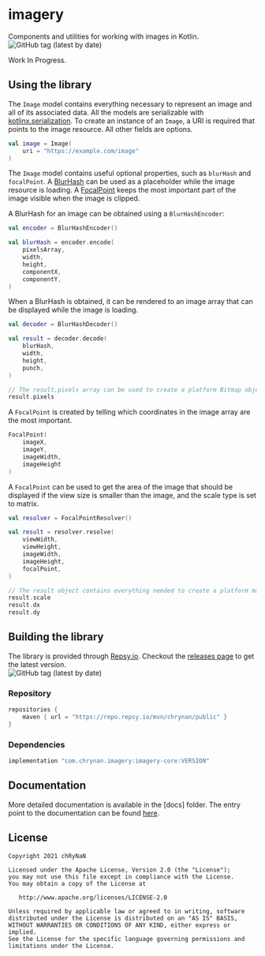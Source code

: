 # imagery

Components and utilities for working with images in Kotlin. <br/>
<img alt="GitHub tag (latest by date)" src="https://img.shields.io/github/v/tag/chRyNaN/imagery">

Work In Progress.

## Using the library

The `Image` model contains everything necessary to represent an image and all of its associated data. All the models are
serializable with [kotlinx.serialization](https://github.com/Kotlin/kotlinx.serialization). To create an instance of
an `Image`, a URI is required that points to the image resource. All other fields are options.

```kotlin
val image = Image(
    uri = "https://example.com/image"
)
```

The `Image` model contains useful optional properties, such as `blurHash` and `focalPoint`.
A [BlurHash](https://blurha.sh/) can be used as a placeholder while the image resource is loading.
A [FocalPoint](https://github.com/jonom/jquery-focuspoint) keeps the most important part of the image visible when the
image is clipped.

A BlurHash for an image can be obtained using a `BlurHashEncoder`:

```kotlin
val encoder = BlurHashEncoder()

val blurHash = encoder.encode(
    pixelsArray,
    width,
    height,
    componentX,
    componentY,
)
```

When a BlurHash is obtained, it can be rendered to an image array that can be displayed while the image is loading.

```kotlin
val decoder = BlurHashDecoder()

val result = decoder.decode(
    blurHash,
    width,
    height,
    punch,
)

// The result.pixels array can be used to create a platform Bitmap object.
result.pixels
```

A `FocalPoint` is created by telling which coordinates in the image array are the most important.

```kotlin
FocalPoint(
    imageX,
    imageY,
    imageWidth,
    imageHeight
)
```

A `FocalPoint` can be used to get the area of the image that should be displayed if the view size is smaller than the
image, and the scale type is set to matrix.

```kotlin
val resolver = FocalPointResolver()

val result = resolver.resolve(
    viewWidth,
    viewHeight,
    imageWidth,
    imageHeight,
    focalPoint,
)

// The result object contains everything needed to create a platform matrix object to scale the image appropriately.
result.scale
result.dx
result.dy
```

## Building the library

The library is provided through [Repsy.io](https://repsy.io). Checkout
the [releases page](https://github.com/chRyNaN/colors/releases) to get the latest version. <br/>
<img alt="GitHub tag (latest by date)" src="https://img.shields.io/github/v/tag/chRyNaN/imagery">

### Repository

```groovy
repositories {
    maven { url = "https://repo.repsy.io/mvn/chrynan/public" }
}
```

### Dependencies

```groovy
implementation "com.chrynan.imagery:imagery-core:VERSION"
```

## Documentation

More detailed documentation is available in the [docs] folder. The entry point to the documentation can be
found [here](docs/index.md).

## License

```
Copyright 2021 chRyNaN

Licensed under the Apache License, Version 2.0 (the "License");
you may not use this file except in compliance with the License.
You may obtain a copy of the License at

   http://www.apache.org/licenses/LICENSE-2.0

Unless required by applicable law or agreed to in writing, software
distributed under the License is distributed on an "AS IS" BASIS,
WITHOUT WARRANTIES OR CONDITIONS OF ANY KIND, either express or implied.
See the License for the specific language governing permissions and
limitations under the License.
```
